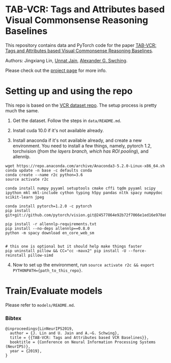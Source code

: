 # TAB-VCR: Tags and Attributes based Visual Commonsense Reasoning Baselines

This repository contains data and PyTorch code for the paper [TAB-VCR: Tags and Attributes based Visual Commonsense Reasoning Baselines](https://arxiv.org/abs/1910.14671). 

Authors: Jingxiang Lin, [Unnat Jain](https://unnat.github.io), [Alexander G. Swching](http://www.alexander-schwing.de). 

Please check out the [project page](https://deanplayerljx.github.io/tabvcr) for more info.

# Setting up and using the repo

This repo is based on the [VCR dataset repo](https://github.com/rowanz/r2c). The setup process is pretty much the same.

1. Get the dataset. Follow the steps in `data/README.md`. 

2. Install cuda 10.0 if it's not available already. 

3. Install anaconda if it's not available already, and create a new environment. You need to install a few things, namely, pytorch 1.2, torchvision (*from the layers branch, which has ROI pooling*), and allennlp.

```
wget https://repo.anaconda.com/archive/Anaconda3-5.2.0-Linux-x86_64.sh
conda update -n base -c defaults conda
conda create --name r2c python=3.6
source activate r2c

conda install numpy pyyaml setuptools cmake cffi tqdm pyyaml scipy ipython mkl mkl-include cython typing h5py pandas nltk spacy numpydoc scikit-learn jpeg

conda install pytorch=1.2.0 -c pytorch
pip install git+git://github.com/pytorch/vision.git@24577864e92b72f7066e1ed16e978e873e19d13d

pip install -r allennlp-requirements.txt
pip install --no-deps allennlp==0.8.0
python -m spacy download en_core_web_sm


# this one is optional but it should help make things faster
pip uninstall pillow && CC="cc -mavx2" pip install -U --force-reinstall pillow-simd
```

4. Now to set up the environment, run `source activate r2c && export PYTHONPATH={path_to_this_repo}`.

# Train/Evaluate models
Please refer to `models/README.md`.

### Bibtex
```
@inproceedings{LinNeurIPS2019,
  author = {J. Lin and U. Jain and A.~G. Schwing},
  title = {{TAB-VCR: Tags and Attributes based VCR Baselines}},
  booktitle = {Conference on Neural Information Processing Systems (NeurIPS)},
  year = {2019},
}
```